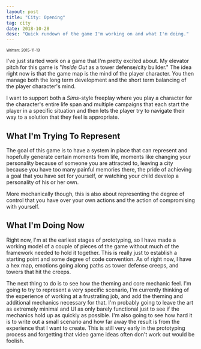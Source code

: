 ```yaml
---
layout: post
title: "City: Opening"
tag: city
date: 2018-10-28
desc: "Quick rundown of the game I'm working on and what I'm doing."
---
```


<p style="font-size:10px">Written: 2015-11-19


I've just started work on a game that I'm pretty excited about. My elevator pitch for this game is "*Inside Out* as a tower defense/city builder." The idea right now is that the game map is the mind of the player character. You then manage both the long term development and the short term balancing of the player character's mind.

 
I want to support both a *Sims*-style freeplay where you play a character for the character's entire life span and multiple campaigns that each start the player in a specific situation and then lets the player try to navigate their way to a solution that they feel is appropriate.

## What I'm Trying To Represent

The goal of this game is to have a system in place that can represent and hopefully generate certain moments from life, moments like changing your personality because of someone you are attracted to, leaving a city because you have too many painful memories there, the pride of achieving a goal that you have set for yourself, or watching your child develop a personality of his or her own.


More mechanically though, this is also about representing the degree of control that you have over your own actions and the action of compromising with yourself.

## What I'm Doing Now

Right now, I'm at the earliest stages of prototyping, so I have made a working model of a couple of pieces of the game without much of the framework needed to hold it together. This is really just to establish a starting point and some degree of code convention. As of right now, I have a hex map, emotions going along paths as tower defense creeps, and towers that hit the creeps.


The next thing to do is to see how the theming and core mechanic feel. I'm going to try to represent a very specific scenario, I'm currently thinking of the experience of working at a frustrating job, and add the theming and additional mechanics necessary for that. I'm probably going to leave the art as extremely minimal and UI as only barely functional just to see if the mechanics hold up as quickly as possible. I'm also going to see how hard it is to write out a small scenario and how far away the result is from the experience that I want to create. This is still very early in the prototyping process and forgetting that video game ideas often don't work out would be foolish.

